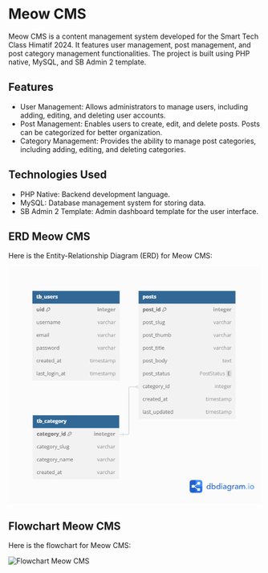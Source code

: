 # Meow CMS

Meow CMS is a content management system developed for the Smart Tech Class Himatif 2024. It features user management, post management, and post category management functionalities. The project is built using PHP native, MySQL, and SB Admin 2 template.

## Features

- User Management: Allows administrators to manage users, including adding, editing, and deleting user accounts.
- Post Management: Enables users to create, edit, and delete posts. Posts can be categorized for better organization.
- Category Management: Provides the ability to manage post categories, including adding, editing, and deleting categories.

## Technologies Used

- PHP Native: Backend development language.
- MySQL: Database management system for storing data.
- SB Admin 2 Template: Admin dashboard template for the user interface.

<!-- ## Installation

1. Clone the repository: `git clone https://github.com/yourusername/meow-cms.git`
2. Import the database schema from `database.sql`.
3. Configure the database connection in `config.php`.
4. Run the application using a local server environment.

## Usage

1. Login to the admin dashboard.
2. Use the sidebar menu to navigate through user, post, and category management sections.
3. Manage users, create and manage posts, and manage post categories as needed.

## Credits

- SB Admin 2 Template: [Start Bootstrap](https://startbootstrap.com/theme/sb-admin-2)

## License

This project is licensed under the [MIT License](LICENSE). -->

## ERD Meow CMS

Here is the Entity-Relationship Diagram (ERD) for Meow CMS:

![ERD Meow CMS](./ERD_Meow-CMS.png)

## Flowchart Meow CMS

Here is the flowchart for Meow CMS:

![Flowchart Meow CMS](./Meow-CMS-Flowchart.png)
